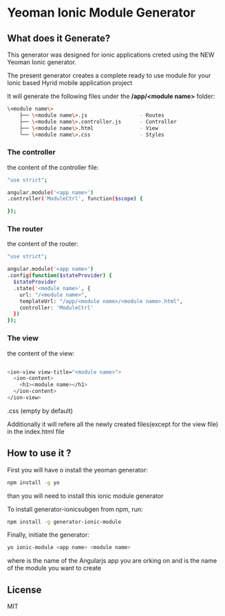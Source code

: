 # Yeoman Ionic Module Generator 
<!--[![Build Status](https://secure.travis-ci.org/zak245/generator-ionicsubgen.png?branch=master)](https://travis-ci.org/zak245/generator-ionicsubgen)-->




## What does it Generate?

This generator was designed for ionic applications creted using the NEW Yeoman Ionic generator.

The present generator creates a complete ready to use module for your Ionic based Hyrid mobile application project

It will generate the following files under the **/app/\<module name\>** folder:
```bash
\<module name\>
    ├── \<module name\>.js                 - Routes
    ├── \<module name\>.controller.js      - Controller 
    ├── \<module name\>.html               - View
    └── \<module name\>.css                - Styles
```

### The controller
the content of the controller file:
```bash
"use strict";

angular.module('<app name>')
.controller('ModuleCtrl', function($scope) {

});
```

### The router
the content of the router:
```bash
"use strict";

angular.module('<app name>')
.config(function($stateProvider) {
  $stateProvider
  .state('<module name>', {
    url: "/<module name>",
    templateUrl: "/app/<module name>/<module name>.html",
    controller: 'ModuleCtrl'
  })
});
```

### The view
the content of the view:
```bash

<ion-view view-title="<module name>">
  <ion-content>
	<h1><module name></h1>
  </ion-content>
</ion-view>

```
<module name>.css (empty by default)
 
Additionally it will refere all the newly created files(except for the view file) in the index.html file


## How to use it ?

First you will have o install the yeoman generator:
```bash
npm install -g yo
```
than you will need to install this ionic module generator

To install generator-ionicsubgen from npm, run:

```bash
npm install -g generator-ionic-module
```

Finally, initiate the generator:

```bash
yo ionic-module <app name> <module name>
```
where <app name> is the name of the Angularjs app you are orking on
and <module name> is the name of the module you want to create



## License

MIT
